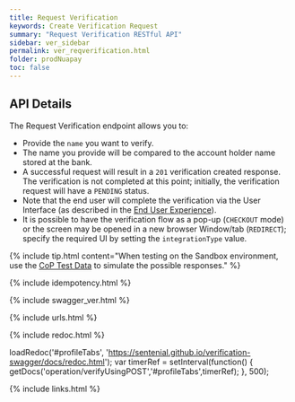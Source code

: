 ```yaml
---
title: Request Verification
keywords: Create Verification Request
summary: "Request Verification RESTful API"
sidebar: ver_sidebar
permalink: ver_reqverification.html
folder: prodNuapay
toc: false
---
```


## API Details

The Request Verification endpoint allows you to:

* Provide the `name` you want to verify.
* The name you provide will be compared to the account holder name stored at the bank.
* A successful request will result in a `201` verification created response. The verification is not completed at this point; initially, the verification request will have a `PENDING` status.
* Note that the end user will complete the verification via the User Interface (as described in the [End User Experience](ver_psujourney.html)).
* It is possible to have the verification flow as a pop-up (`CHECKOUT` mode) or the screen may be opened in a new browser Window/tab (`REDIRECT`); specify the required UI by setting the `integrationType` value.

{% include tip.html content="When testing on the Sandbox environment, use the [CoP Test Data](ver_coptest.html) to simulate the possible responses." %}


{% include idempotency.html %}


{% include swagger_ver.html %}

{% include urls.html %}

<ul id="profileTabs" class="nav nav-tabs">


</ul>

{% include redoc.html %}

loadRedoc('#profileTabs', 'https://sentenial.github.io/verification-swagger/docs/redoc.html');
var timerRef = setInterval(function() { getDocs('operation/verifyUsingPOST','#profileTabs',timerRef); }, 500);


</script>


<div id="mydiv"></div>
</div>
</div>

{% include links.html %}
